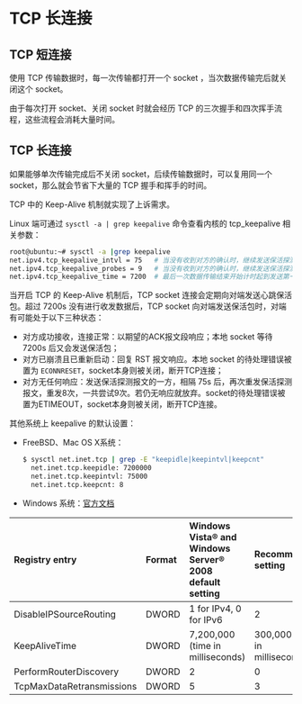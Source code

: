 # TCP 长连接

## TCP 短连接

使用 TCP 传输数据时，每一次传输都打开一个 socket ，当次数据传输完后就关闭这个 socket。

由于每次打开 socket、关闭 socket 时就会经历 TCP 的三次握手和四次挥手流程，这些流程会消耗大量时间。

## TCP 长连接

如果能够单次传输完成后不关闭 socket，后续传输数据时，可以复用同一个 socket，那么就会节省下大量的 TCP 握手和挥手的时间。

TCP 中的 Keep-Alive 机制就实现了上诉需求。

Linux 端可通过 `sysctl -a | grep keepalive` 命令查看内核的 tcp_keepalive 相关参数：

```bash
root@ubuntu:~# sysctl -a |grep keepalive
net.ipv4.tcp_keepalive_intvl = 75	# 当没有收到对方的确认时，继续发送保活探测报文的间隔时间
net.ipv4.tcp_keepalive_probes = 9	# 当没有收到对方的确认时，继续发送保活探测报文的默认次数
net.ipv4.tcp_keepalive_time = 7200	# 最后一次数据传输结束开始计时起到发送第一个保活探测报文的时间间隔
```

当开启 TCP 的 Keep-Alive 机制后，TCP socket 连接会定期向对端发送心跳保活包。超过 7200s 没有进行收发数据后，TCP socket 向对端发送保活包时，对端有可能处于以下三种状态：

- 对方成功接收，连接正常：以期望的ACK报文段响应；本地 socket 等待 7200s 后又会发送保活包；
- 对方已崩溃且已重新启动：回复 RST 报文响应。本地 socket 的待处理错误被置为 `ECONNRESET`，socket本身则被关闭，断开TCP连接；
- 对方无任何响应：发送保活探测报文的一方，相隔 75s 后，再次重发保活探测报文，重发8次，一共尝试9次。若仍无响应就放弃。socket的待处理错误被置为ETIMEOUT，socket本身则被关闭，断开TCP连接。



其他系统上 keepalive 的默认设置：

- FreeBSD、Mac OS X系统：

  ```bash
  $ sysctl net.inet.tcp | grep -E "keepidle|keepintvl|keepcnt"
    net.inet.tcp.keepidle: 7200000
    net.inet.tcp.keepintvl: 75000
    net.inet.tcp.keepcnt: 8
  ```

- Windows 系统：[官方文档](https://learn.microsoft.com/en-us/previous-versions/windows/it-pro/windows-server-2008-R2-and-2008/dd349797(v=ws.10)?redirectedfrom=MSDN#tcpip-related-registry-entries)

| Registry entry | Format | Windows Vista® and Windows Server® 2008 default setting | Recommended setting |
| :--- | :--- | :--- | :--- |
| DisableIPSourceRouting | DWORD | 1 for IPv4, 0 for IPv6 | 2 |
| KeepAliveTime | DWORD | 7,200,000 (time in milliseconds) | 300,000 (time in milliseconds) |
| PerformRouterDiscovery | DWORD | 2 | 0 |
| TcpMaxDataRetransmissions | DWORD | 5 | 3 |


  

